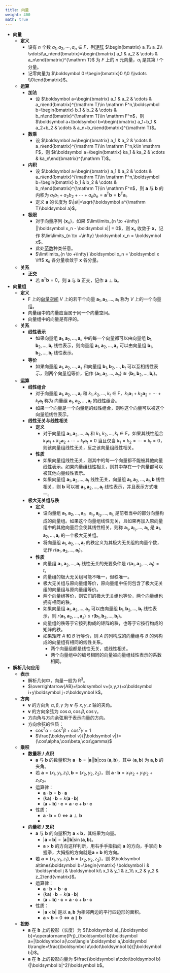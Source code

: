 ```yaml
---
title: 向量
weight: 400
math: true
---
```


- **向量**
    - **定义**
        - 设有 $n$ 个数 $a_1,a_2,\cdots,a_n \in F$，列[矩阵](/notes/docs/mathematics/linear-algebra/matrix) $\begin{bmatrix} a_1\\ a_2\\ \vdots\\a_n\end{bmatrix}=\begin{bmatrix} a_1 & a_2 & \cdots & a_n\end{bmatrix}^{\mathrm T}$ 为 $F$ 上的 $n$ 元向量，$a_i$ 是其第 $i$ 个分量。
        - 记零向量为 $\boldsymbol 0=\begin{bmatrix}0 \\0 \\\vdots \\0\end{bmatrix}$。
    - **运算** <span id="qhvnyd"></span>
        - **加法**
            - 设 $\boldsymbol a=\begin{bmatrix} a_1 & a_2 & \cdots & a_n\end{bmatrix}^{\mathrm T}\in \mathrm F^n,\boldsymbol b=\begin{bmatrix} b_1 & b_2 & \cdots & b_n\end{bmatrix}^{\mathrm T}\in \mathrm F^n$，则 $\boldsymbol a+\boldsymbol b=\begin{bmatrix} a_1+b_1 & a_2+b_2 & \cdots & a_n+b_n\end{bmatrix}^{\mathrm T}$。
        - **数乘**
            - 设 $\boldsymbol a=\begin{bmatrix} a_1 & a_2 & \cdots & a_n\end{bmatrix}^{\mathrm T}\in \mathrm F^n,k\in \mathrm F$，则 $k\boldsymbol a=\begin{bmatrix} ka_1 & ka_2 & \cdots & ka_n\end{bmatrix}^{\mathrm T}$。
        - **内积**
            - 设 $\boldsymbol a=\begin{bmatrix} a_1 & a_2 & \cdots & a_n\end{bmatrix}^{\mathrm T}\in \mathrm F^n,\boldsymbol b=\begin{bmatrix} b_1 & b_2 & \cdots & b_n\end{bmatrix}^{\mathrm T}\in \mathrm F^n$，则 $\boldsymbol a$ 与 $\boldsymbol b$ 的内积为 $a_1b_1+a_2b_2+\cdots+a_nb_n=\boldsymbol a^{\mathrm T}\boldsymbol b=\boldsymbol b^{\mathrm T}\boldsymbol a$。
            - 定义 $\boldsymbol a$ 的长度为 $\|a\|=\sqrt{\boldsymbol a^{\mathrm T}\boldsymbol a}$。
        - **极限**
            - 对于向量序列 $\{\boldsymbol x_n\}$，如果 $\lim\limits_{n \to +\infty} ||\boldsymbol x_n - \boldsymbol x|| = 0$，则 $\boldsymbol x_n$ 收敛于 $\boldsymbol x$，记作 $\lim\limits_{n \to +\infty} \boldsymbol x_n = \boldsymbol x$。
            - 此处[范数](/notes/docs/mathematics/linear-algebra/norm)种类任意。
            - $\lim\limits_{n \to +\infty} \boldsymbol x_n = \boldsymbol x \iff$ $\boldsymbol x_n$ 各分量收敛于 $\boldsymbol x$ 各分量。
    - **关系**
        - **正交**
            - 若 $\boldsymbol a^{\mathrm T}\boldsymbol b=0$，则 $\boldsymbol a$ 与 $\boldsymbol b$ 正交，记作 $\boldsymbol a\perp\boldsymbol b$。
- **向量组** <span id="s067dr"></span>
    - **定义**
        - $\mathrm F$ 上的[向量空间](/notes/docs/mathematics/linear-algebra/vector-space) $V$ 上的若干个向量 $\boldsymbol a_1,\boldsymbol a_2,\dots,\boldsymbol a_t$ 称为 $V$ 上的一个向量组。
        - 向量组中的向量应当属于同一个向量空间。
        - 向量组中的向量是有序的。
    - **关系**
        - **线性表示**
            - 如果向量组 $\boldsymbol a_1,\boldsymbol a_2,\dots,\boldsymbol a_s$  中的每一个向量都可以由向量组 $\boldsymbol b_1,\boldsymbol b_2,\dots,\boldsymbol b_t$ 线性表示，则向量组 $\boldsymbol a_1,\boldsymbol a_2,\dots,\boldsymbol a_s$ 可以由向量组 $\boldsymbol b_1,\boldsymbol b_2,\dots,\boldsymbol b_t$ 线性表示。
        - **等价**
            - 如果向量组 $\boldsymbol a_1,\boldsymbol a_2,\dots,\boldsymbol a_s$ 和向量组 $\boldsymbol b_1,\boldsymbol b_2,\dots,\boldsymbol b_t$ 可以互相线性表示，则两个向量组等价，记作 $\{\boldsymbol a_1,\boldsymbol a_2,\dots,\boldsymbol a_s\}\cong\{\boldsymbol b_1,\boldsymbol b_2,\dots,\boldsymbol b_t\}$。
    - **运算**
        - **线性组合**
            - 对于向量组 $\boldsymbol a_1,\boldsymbol a_2,\dots,\boldsymbol a_t$ 和 $k_1,k_2,\dots,k_t\in\mathrm F$，$k_1\boldsymbol a_1+k_2\boldsymbol a_2+\cdots+k_t\boldsymbol a_t$ 称为 向量组 $\boldsymbol a_1,\boldsymbol a_2,\dots,\boldsymbol a_t$ 的线性组合。
            - 如果一个向量是一个向量组的线性组合，则称这个向量可以被这个向量组线性表示。
        - **线性无关与线性相关**
            - **定义**
                - 对于向量组 $\boldsymbol a_1,\boldsymbol a_2,\dots,\boldsymbol a_t$ 和 $k_1,k_2,\dots,k_t\in\mathrm F$，如果其线性组合 $k_1\boldsymbol a_1+k_2\boldsymbol a_2+\cdots+k_t\boldsymbol a_t=0$ 当且仅当 $k_1=k_2=\cdots=k_t=0$，则该向量组线性无关，反之该向量组线性相关。
            - **性质**
                - 如果向量组线性无关，则其中的每一个向量都不能被其他向量线性表示。如果向量组线性相关，则其中存在一个向量都可以被其他向量线性表示。
                - 如果向量组 $\boldsymbol a_1,\boldsymbol a_2,\dots,\boldsymbol a_t$ 线性无关，向量组 $\boldsymbol a_1,\boldsymbol a_2,\dots,\boldsymbol a_t,\boldsymbol b$ 线性相关，则 $\boldsymbol b$ 可以被 $\boldsymbol a_1,\boldsymbol a_2,\dots,\boldsymbol a_t$ 线性表示，并且表示方式唯一。
        - **极大无关组与秩**
            - **定义**
                - 设向量组 $\boldsymbol a_1,\boldsymbol a_2,\dots,\boldsymbol a_t$，$\boldsymbol a_{i_1},\boldsymbol a_{i_2},\dots,\boldsymbol a_{i_r}$ 是前者当中的部分向量构成的向量组。如果这个向量组线性无关，且如果再加入原向量组中的其他向量后会使其线性相关，则称 $\boldsymbol a_{i_1},\boldsymbol a_{i_2},\dots,\boldsymbol a_{i_r}$ 是 $\boldsymbol a_1,\boldsymbol a_2,\dots,\boldsymbol a_t$ 的一个极大无关组。
                - 将向量组 $\boldsymbol a_1,\boldsymbol a_2,\dots,\boldsymbol a_t$ 的秩定义为其极大无关组的向量个数，记作 $r(\boldsymbol a_1,\boldsymbol a_2,\dots,\boldsymbol a_t)$。
            - **性质**
                - 向量组 $\boldsymbol a_1,\boldsymbol a_2,\dots,\boldsymbol a_t$ 线性无关的充要条件是 $r(\boldsymbol a_1,\boldsymbol a_2,\dots,\boldsymbol a_t)=t$。
                - 向量组的极大无关组可能不唯一，但秩唯一。
                - 极大无关组与原向量组等价，原向量组中任何包含了极大无关组的向量组与原向量组等价。
                - 两个向量组等价，则它们的极大无关组也等价，两个向量组也拥有相同的秩。
                - 如果向量组 $\boldsymbol a_1,\boldsymbol a_2,\dots,\boldsymbol a_s$ 可以由向量组 $\boldsymbol b_1,\boldsymbol b_2,\dots,\boldsymbol b_t$ 线性表示，则 $r(\boldsymbol a_1,\boldsymbol a_2,\dots,\boldsymbol a_s)\le r(\boldsymbol b_1,\boldsymbol b_2,\dots,\boldsymbol b_t)$。
                - 向量组的秩等于它按列构成的矩阵的秩，也等于它按行构成的矩阵的秩。
                - 如果矩阵 $A$ 和 $B$ 行等价，则 $A$ 的列构成的向量组与 $B$ 的列构成的向量组有相同的线性关系。
                    - 两个向量组都是线性无关，或线性相关。
                    - 两个向量组中的编号相同的向量被向量组线性表示的系数相同。
- **解析几何应用**
    - **表示**
        - 解析几何中，向量一般为 $\mathrm R^3$。
        - $\overrightarrow{AB}=\boldsymbol v=(x,y,z)=x\boldsymbol i+y\boldsymbol j+z\boldsymbol k$。
    - **方向**
        - $\boldsymbol v$ 的方向角 $\alpha,\beta,\gamma$ 为 $\boldsymbol v$ 与 $x,y,z$ 轴的夹角。
        - $\boldsymbol v$ 的方向余弦为 $\cos\alpha,\cos\beta,\cos\gamma$。
        - 方向角与方向余弦用于表示向量的方向。
        - 方向余弦的性质：
            - $\cos^2\alpha+\cos^2\beta+\cos^2\gamma=1$
            - $\frac{\boldsymbol v}{|\boldsymbol v|}=(\cos\alpha,\cos\beta,\cos\gamma)$
    - **乘积**
        - **数量积 / 点积**
            - $\boldsymbol a$ 与 $\boldsymbol b$ 的数量积为 $\boldsymbol a\cdot\boldsymbol b=|\boldsymbol a||\boldsymbol b|\cos\langle \boldsymbol a,\boldsymbol b\rangle$，其中 $\langle \boldsymbol a,\boldsymbol b\rangle$ 为 $\boldsymbol a,\boldsymbol b$ 的夹角。
            - 若 $\boldsymbol a=(x_1,y_1,z_1),\boldsymbol b=(x_2,y_2,z_2)$，则 $\boldsymbol a\cdot\boldsymbol b=x_1x_2+y_1y_2+z_1z_2$。
            - 运算律：
                - $\boldsymbol a\cdot\boldsymbol b=\boldsymbol b\cdot\boldsymbol a$
                - $(k\boldsymbol a)\cdot\boldsymbol b=k(\boldsymbol a\cdot\boldsymbol b)$
                - $(\boldsymbol a+\boldsymbol b)\cdot \boldsymbol c=\boldsymbol a\cdot\boldsymbol c+\boldsymbol b\cdot\boldsymbol c$
            - 性质：
                - $\boldsymbol a\cdot\boldsymbol b=0 \iff \boldsymbol a\perp\boldsymbol b$
                -
        - **向量积 / 叉积**
            - $\boldsymbol a$ 与 $\boldsymbol b$ 的向量积为 $\boldsymbol a\times\boldsymbol b$，其结果为向量。
                - $|\boldsymbol a\times\boldsymbol b|=|\boldsymbol a||\boldsymbol b|\sin\langle \boldsymbol a,\boldsymbol b\rangle$。
                - $\boldsymbol a\times\boldsymbol b$ 的方向这样判断，用右手手指指向 $\boldsymbol a$ 的方向，手掌向 $\boldsymbol b$ 握拳，大拇指的方向就是$\boldsymbol a\times\boldsymbol b$ 的方向。
            - 若 $\boldsymbol a=(x_1,y_1,z_1),\boldsymbol b=(x_2,y_2,z_2)$，则 $\boldsymbol a\times\boldsymbol b=\begin{vmatrix} \boldsymbol i & \boldsymbol j & \boldsymbol k\\ x_1 & y_1 & z_1\\ x_2 & y_2 & z_2\end{vmatrix}$。
            - 运算律：
                - $\boldsymbol a\cdot\boldsymbol b=\boldsymbol b\cdot\boldsymbol a$
                - $(k\boldsymbol a)\cdot\boldsymbol b=k(\boldsymbol a\cdot\boldsymbol b)$
                - $(\boldsymbol a+\boldsymbol b)\cdot \boldsymbol c=\boldsymbol a\cdot\boldsymbol c+\boldsymbol b\cdot\boldsymbol c$
            - 性质：
                - $|\boldsymbol a\times\boldsymbol b|$ 是以 $\boldsymbol a,\boldsymbol b$ 为相邻两边的平行四边形的面积。
                - $\boldsymbol a\times\boldsymbol b=0 \iff \boldsymbol a\parallel\boldsymbol b$
    - **投影**
        - $\boldsymbol a$ 在 $\boldsymbol b$ 上的投影（长度）为 $(\boldsymbol a)_{\boldsymbol b}=\operatorname{Prj}_{\boldsymbol b}\boldsymbol a=|\boldsymbol a|\cos\langle \boldsymbol a,\boldsymbol b\rangle=\frac{\boldsymbol a\cdot\boldsymbol b}{|\boldsymbol b|}$。
        - $\boldsymbol a$ 在 $\boldsymbol b$ 上的投影向量为 $\frac{\boldsymbol a\cdot\boldsymbol b}{|\boldsymbol b|^2}\boldsymbol b$。
